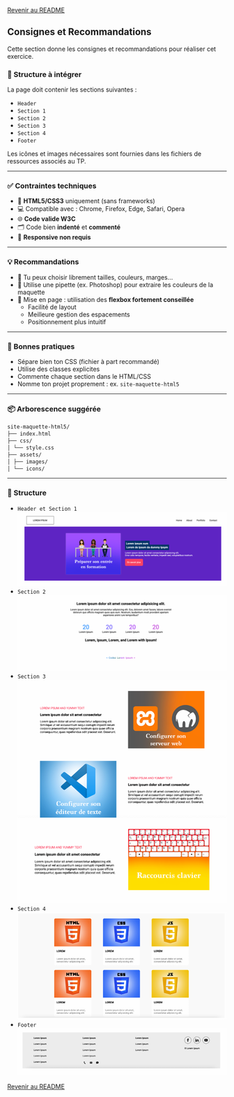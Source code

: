 [Revenir au README](README.md#consignes-et-recommendations)

## Consignes et Recommandations

Cette section donne les consignes et recommandations pour réaliser cet exercice.

### 🧩 Structure à intégrer

La page doit contenir les sections suivantes :

- `Header`
- `Section 1`
- `Section 2`
- `Section 3`
- `Section 4`
- `Footer`

Les icônes et images nécessaires sont fournies dans les fichiers de ressources associés au TP.

---

### ✅ Contraintes techniques

- 📄 **HTML5/CSS3** uniquement (sans frameworks)
- 💻 Compatible avec : Chrome, Firefox, Edge, Safari, Opera
- 🌐 **Code valide W3C**
- 🗂️ Code bien **indenté** et **commenté**
- 🛑 **Responsive non requis**

---

### 💡 Recommandations

- 📐 Tu peux choisir librement tailles, couleurs, marges…
- 🎨 Utilise une pipette (ex. Photoshop) pour extraire les couleurs de la maquette
- 🧱 Mise en page : utilisation des **flexbox fortement conseillée**
    -   Facilité de layout
    -   Meilleure gestion des espacements
    -   Positionnement plus intuitif

---

### 📝 Bonnes pratiques

- Sépare bien ton CSS (fichier à part recommandé)
- Utilise des classes explicites
- Commente chaque section dans le HTML/CSS
- Nomme ton projet proprement : ex. `site-maquette-html5`

---

### 📦 Arborescence suggérée

```
site-maquette-html5/
├── index.html
├── css/
│ └── style.css
├── assets/
│ ├── images/
│ └── icons/
```

---

### 🧩 Structure

- `Header et Section 1`  
  ![first section](assets/images/specs/header_sec1.png)
- `Section 2`  
  ![first section](assets/images/specs/sec2.png)
- `Section 3`  
  ![first section](assets/images/specs/sec3.png)
- `Section 4`  
  ![first section](assets/images/specs/sec4.png)
- `Footer`  
  ![first section](assets/images/specs/footer.png)


[Revenir au README](README.md#consignes-et-recommendations)
